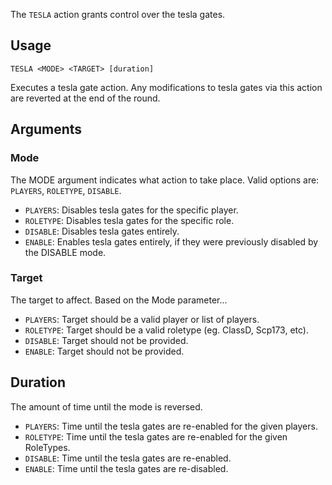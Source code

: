 The `TESLA` action grants control over the tesla gates.

## Usage
```
TESLA <MODE> <TARGET> [duration]
```
Executes a tesla gate action. Any modifications to tesla gates via this action are reverted at the end of the round.

## Arguments
### Mode
The MODE argument indicates what action to take place. Valid options are: `PLAYERS`, `ROLETYPE`, `DISABLE`.
* `PLAYERS`: Disables tesla gates for the specific player.
* `ROLETYPE`: Disables tesla gates for the specific role.
* `DISABLE`: Disables tesla gates entirely.
* `ENABLE`: Enables tesla gates entirely, if they were previously disabled by the DISABLE mode.

### Target
The target to affect. Based on the Mode parameter...
* `PLAYERS`: Target should be a valid player or list of players.
* `ROLETYPE`: Target should be a valid roletype (eg. ClassD, Scp173, etc).
* `DISABLE`: Target should not be provided.
* `ENABLE`: Target should not be provided.

## Duration
The amount of time until the mode is reversed.
* `PLAYERS`: Time until the tesla gates are re-enabled for the given players.
* `ROLETYPE`: Time until the tesla gates are re-enabled for the given RoleTypes.
* `DISABLE`: Time until the tesla gates are re-enabled.
* `ENABLE`: Time until the tesla gates are re-disabled.
